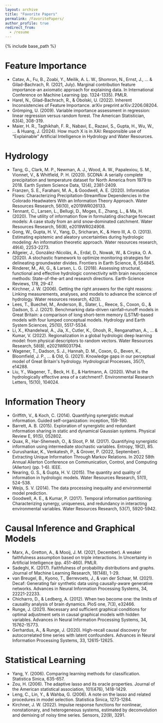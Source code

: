 ```yaml
---
layout: archive
title: "Favorite Papers"
permalink: /FavoritePapers/
author_profile: true
redirect_from:
  - /resume
---
```


{% include base_path %}

Feature Importance
======
* Catav, A., Fu, B., Zoabi, Y., Meilik, A. L. W., Shomron, N., Ernst, J., ... & Gilad-Bachrach, R. (2021, July). Marginal contribution feature importance-an axiomatic approach for explaining data. In International Conference on Machine Learning (pp. 1324-1335). PMLR.
* Harel, N., Gilad-Bachrach, R., & Obolski, U. (2022). Inherent Inconsistencies of Feature Importance. arXiv preprint arXiv:2206.08204.
* Grömping, U. (2009). Variable importance assessment in regression: linear regression versus random forest. The American Statistician, 63(4), 308-319.
* Maier, H. R., Taghikhah, F. R., Nabavi, E., Razavi, S., Gupta, H., Wu, W., ... & Huang, J. (2024). How much X is in XAI: Responsible use of “Explainable” Artificial Intelligence in Hydrology and Water Resources.

Hydrology
======
* Tang, G., Clark, M. P., Newman, A. J., Wood, A. W., Papalexiou, S. M., Vionnet, V., & Whitfield, P. H. (2020). SCDNA: A serially complete precipitation and temperature dataset for North America from 1979 to 2018. Earth System Science Data, 12(4), 2381-2409.
* Franzen, S. E., Farahani, M. A., & Goodwell, A. E. (2020). Information Flows: Characterizing Precipitation‐Streamflow Dependencies in the Colorado Headwaters With an Information Theory Approach. Water Resources Research, 56(10), e2019WR026133.
* Tennant, C., Larsen, L., Bellugi, D., Moges, E., Zhang, L., & Ma, H. (2020). The utility of information flow in formulating discharge forecast models: A case study from an arid snow‐dominated catchment. Water Resources Research, 56(8), e2019WR024908.
* Gong, W., Gupta, H. V., Yang, D., Sricharan, K., & Hero III, A. O. (2013). Estimating epistemic and aleatory uncertainties during hydrologic modeling: An information theoretic approach. Water resources research, 49(4), 2253-2273.
* Allgeier, J., González-Nicolás, A., Erdal, D., Nowak, W., & Cirpka, O. A. (2020). A stochastic framework to optimize monitoring strategies for delineating groundwater divides. Frontiers in Earth Science, 8, 554845.
* Rinderer, M., Ali, G., & Larsen, L. G. (2018). Assessing structural, functional and effective hydrologic connectivity with brain neuroscience methods: State-of-the-art and research directions. Earth-Science Reviews, 178, 29-47.
* Kirchner, J. W. (2006). Getting the right answers for the right reasons: Linking measurements, analyses, and models to advance the science of hydrology. Water resources research, 42(3).
* Lees, T., Buechel, M., Anderson, B., Slater, L., Reece, S., Coxon, G., & Dadson, S. J. (2021). Benchmarking data-driven rainfall–runoff models in Great Britain: a comparison of long short-term memory (LSTM)-based models with four lumped conceptual models. Hydrology and Earth System Sciences, 25(10), 5517-5534.
* Li, X., Khandelwal, A., Jia, X., Cutler, K., Ghosh, R., Renganathan, A., ... & Kumar, V. (2022). Regionalization in a global hydrologic deep learning model: from physical descriptors to random vectors. Water Resources Research, 58(8), e2021WR031794.
* Wagener, T., Dadson, S. J., Hannah, D. M., Coxon, G., Beven, K., Bloomfield, J. P., ... & Old, G. (2021). Knowledge gaps in our perceptual model of Great Britain's hydrology. Hydrological Processes, 35(7), e14288.
* Liu, Y., Wagener, T., Beck, H. E., & Hartmann, A. (2020). What is the hydrologically effective area of a catchment?. Environmental Research Letters, 15(10), 104024.

Information Theory
======
* Griffith, V., & Koch, C. (2014). Quantifying synergistic mutual information. Guided self-organization: inception, 159-190.
* Barrett, A. B. (2015). Exploration of synergistic and redundant information sharing in static and dynamical Gaussian systems. Physical Review E, 91(5), 052802.
* Quax, R., Har-Shemesh, O., & Sloot, P. M. (2017). Quantifying synergistic information using intermediate stochastic variables. Entropy, 19(2), 85.
* Gurushankar, K., Venkatesh, P., & Grover, P. (2022, September). Extracting Unique Information Through Markov Relations. In 2022 58th Annual Allerton Conference on Communication, Control, and Computing (Allerton) (pp. 1-6). IEEE.
* Nearing, G. S., & Gupta, H. V. (2015). The quantity and quality of information in hydrologic models. Water Resources Research, 51(1), 524-538.
* Weijs, S. V. (2014). The data processing inequality and environmental model prediction.
* Goodwell, A. E., & Kumar, P. (2017). Temporal information partitioning: Characterizing synergy, uniqueness, and redundancy in interacting environmental variables. Water Resources Research, 53(7), 5920-5942.

Causal Inference and Graphical Models
======
* Marx, A., Gretton, A., & Mooij, J. M. (2021, December). A weaker faithfulness assumption based on triple interactions. In Uncertainty in Artificial Intelligence (pp. 451-460). PMLR.
* Sadeghi, K. (2017). Faithfulness of probability distributions and graphs. Journal of Machine Learning Research, 18(148), 1-29.
* van Breugel, B., Kyono, T., Berrevoets, J., & van der Schaar, M. (2021). Decaf: Generating fair synthetic data using causally-aware generative networks. Advances in Neural Information Processing Systems, 34, 22221-22233.
* Chicharro, D., & Ledberg, A. (2012). When two become one: the limits of causality analysis of brain dynamics. PloS one, 7(3), e32466.
* Runge, J. (2021). Necessary and sufficient graphical conditions for optimal adjustment sets in causal graphical models with hidden variables. Advances in Neural Information Processing Systems, 34, 15762-15773.
* Gerhardus, A., & Runge, J. (2020). High-recall causal discovery for autocorrelated time series with latent confounders. Advances in Neural Information Processing Systems, 33, 12615-12625.

Statistical Learning
======
* Yang, Y. (2006). Comparing learning methods for classification. Statistica Sinica, 635-657.
* Zou, H. (2006). The adaptive lasso and its oracle properties. Journal of the American statistical association, 101(476), 1418-1429.
* Leng, C., Lin, Y., & Wahba, G. (2006). A note on the lasso and related procedures in model selection. Statistica Sinica, 1273-1284.
* Kirchner, J. W. (2022). Impulse response functions for nonlinear, nonstationary, and heterogeneous systems, estimated by deconvolution and demixing of noisy time series. Sensors, 22(9), 3291.
